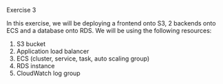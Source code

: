 Exercise 3

In this exercise, we will be deploying a frontend onto S3, 2 backends onto ECS and a database onto RDS. We will be using the following resources:
1. S3 bucket
2. Application load balancer
3. ECS (cluster, service, task, auto scaling group)
4. RDS instance
5. CloudWatch log group

